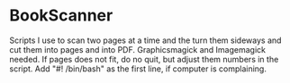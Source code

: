 # BookScanner
Scripts I use to scan two pages at a time and the turn them sideways and cut them into pages and into PDF. Graphicsmagick and Imagemagick needed. If pages does not fit, do no quit, but adjust them numbers in the script. Add "#! /bin/bash" as the first line, if computer is complaining.
